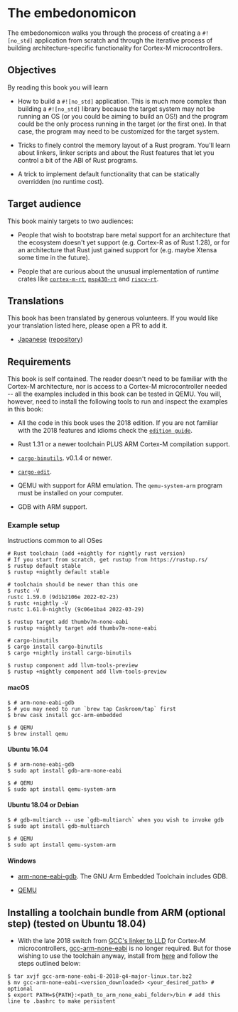 # The embedonomicon

The embedonomicon walks you through the process of creating a `#![no_std]` application from scratch
and through the iterative process of building architecture-specific functionality for Cortex-M
microcontrollers.

## Objectives

By reading this book you will learn

- How to build a `#![no_std]` application. This is much more complex than building a `#![no_std]`
  library because the target system may not be running an OS (or you could be aiming to build an
  OS!) and the program could be the only process running in the target (or the first one).
  In that case, the program may need to be customized for the target system.

- Tricks to finely control the memory layout of a Rust program. You'll learn about linkers, linker
  scripts and about the Rust features that let you control a bit of the ABI of Rust programs.

- A trick to implement default functionality that can be statically overridden (no runtime cost).

## Target audience

This book mainly targets to two audiences:

- People that wish to bootstrap bare metal support for an architecture that the ecosystem doesn't
  yet support (e.g. Cortex-R as of Rust 1.28), or for an architecture that Rust just gained support
  for (e.g. maybe Xtensa some time in the future).

- People that are curious about the unusual implementation of *runtime* crates like [`cortex-m-rt`],
  [`msp430-rt`] and [`riscv-rt`].

[`cortex-m-rt`]: https://crates.io/crates/cortex-m-rt
[`msp430-rt`]: https://crates.io/crates/msp430-rt
[`riscv-rt`]: https://crates.io/crates/riscv-rt

## Translations

This book has been translated by generous volunteers. If you would like your
translation listed here, please open a PR to add it.

* [Japanese](https://tomoyuki-nakabayashi.github.io/embedonomicon/)
  ([repository](https://github.com/tomoyuki-nakabayashi/embedonomicon))

## Requirements

This book is self contained. The reader doesn't need to be familiar with the
Cortex-M architecture, nor is access to a Cortex-M microcontroller needed -- all
the examples included in this book can be tested in QEMU. You will, however,
need to install the following tools to run and inspect the examples in this
book:

- All the code in this book uses the 2018 edition. If you are not familiar with
  the 2018 features and idioms check the [`edition guide`].

- Rust 1.31 or a newer toolchain PLUS ARM Cortex-M compilation support.

- [`cargo-binutils`](https://github.com/japaric/cargo-binutils). v0.1.4 or newer.

- [`cargo-edit`](https://crates.io/crates/cargo-edit).

- QEMU with support for ARM emulation. The `qemu-system-arm` program must be
  installed on your computer.

- GDB with ARM support.

[`edition guide`]: https://rust-lang-nursery.github.io/edition-guide/

### Example setup

Instructions common to all OSes

``` console
# Rust toolchain (add +nightly for nightly rust version)
# If you start from scratch, get rustup from https://rustup.rs/
$ rustup default stable
$ rustup +nightly default stable

# toolchain should be newer than this one
$ rustc -V
rustc 1.59.0 (9d1b2106e 2022-02-23)
$ rustc +nightly -V
rustc 1.61.0-nightly (9c06e1ba4 2022-03-29)

$ rustup target add thumbv7m-none-eabi
$ rustup +nightly target add thumbv7m-none-eabi

# cargo-binutils
$ cargo install cargo-binutils
$ cargo +nightly install cargo-binutils

$ rustup component add llvm-tools-preview
$ rustup +nightly component add llvm-tools-preview

```

#### macOS

``` console
$ # arm-none-eabi-gdb
$ # you may need to run `brew tap Caskroom/tap` first
$ brew cask install gcc-arm-embedded

$ # QEMU
$ brew install qemu
```

#### Ubuntu 16.04

``` console
$ # arm-none-eabi-gdb
$ sudo apt install gdb-arm-none-eabi

$ # QEMU
$ sudo apt install qemu-system-arm
```

#### Ubuntu 18.04 or Debian

``` console
$ # gdb-multiarch -- use `gdb-multiarch` when you wish to invoke gdb
$ sudo apt install gdb-multiarch

$ # QEMU
$ sudo apt install qemu-system-arm
```

#### Windows

- [arm-none-eabi-gdb](https://developer.arm.com/open-source/gnu-toolchain/gnu-rm/downloads).
  The GNU Arm Embedded Toolchain includes GDB.

- [QEMU](https://www.qemu.org/download/#windows)

## Installing a toolchain bundle from ARM (optional step) (tested on Ubuntu 18.04)
- With the late 2018 switch from
[GCC's linker to LLD](https://rust-embedded.github.io/blog/2018-08-2x-psa-cortex-m-breakage/) for Cortex-M 
microcontrollers, [gcc-arm-none-eabi][1] is no longer 
required.  But for those wishing to use the toolchain 
anyway, install from [here][1] and follow the steps outlined below:
``` console
$ tar xvjf gcc-arm-none-eabi-8-2018-q4-major-linux.tar.bz2
$ mv gcc-arm-none-eabi-<version_downloaded> <your_desired_path> # optional
$ export PATH=${PATH}:<path_to_arm_none_eabi_folder>/bin # add this line to .bashrc to make persistent
```
[1]: https://developer.arm.com/open-source/gnu-toolchain/gnu-rm/downloads
